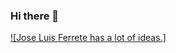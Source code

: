 ### Hi there 👋

[![Jose Luis Ferrete has a lot of ideas.] <!--(https://res.cloudinary.com/jlengstorf/image/upload/f_auto,g_auto/v1593579116/jason.af/og-image.jpg) -->](https://jlferrete.com)

<!-- Hi. I’m Jason. I build lots of demos on this account and the [@learnwithjason](https://github.com/learnwithjason) organization. Most of them are built live on [_Learn With Jason_](https://www.learnwithjason.dev), a live-streamed pair programming show where super smart people join to teach us something new in 90 minutes.
-->

<!-- I work at [Netlify](https://www.netlify.com/?utm_source=github&utm_medium=gh-profile-jl&utm_campaign=devex) as a Principal Developer Experience Engineer. For more information about me (and a whole lot of shenanigans), check out [jason.af](https://www.jason.af/). -->

<!--
**jlferrete/jlferrete** is a ✨ _special_ ✨ repository because its `README.md` (this file) appears on your GitHub profile.

Here are some ideas to get you started:

- 🔭 I’m currently working on ...
- 🌱 I’m currently learning ...
- 👯 I’m looking to collaborate on ...
- 🤔 I’m looking for help with ...
- 💬 Ask me about ...
- 📫 How to reach me: ...
- 😄 Pronouns: ...
- ⚡ Fun fact: ...
-->
